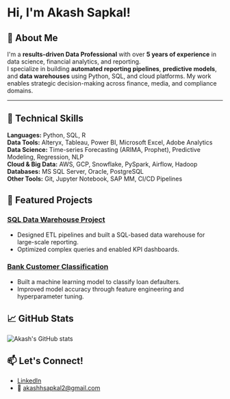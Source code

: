 # Hi, I'm Akash Sapkal! 

## 🔎 About Me

I'm a **results-driven Data Professional** with over **5 years of experience** in data science, financial analytics, and reporting.  
I specialize in building **automated reporting pipelines**, **predictive models**, and **data warehouses** using Python, SQL, and cloud platforms. My work enables strategic decision-making across finance, media, and compliance domains.

---

## 🔧 Technical Skills

**Languages:** Python, SQL, R  
**Data Tools:** Alteryx, Tableau, Power BI, Microsoft Excel, Adobe Analytics  
**Data Science:** Time-series Forecasting (ARIMA, Prophet), Predictive Modeling, Regression, NLP  
**Cloud & Big Data:** AWS, GCP, Snowflake, PySpark, Airflow, Hadoop  
**Databases:** MS SQL Server, Oracle, PostgreSQL  
**Other Tools:** Git, Jupyter Notebook, SAP MM, CI/CD Pipelines  


## 📂 Featured Projects

### [SQL Data Warehouse Project](https://github.com/akashhsapkal1/SQL-Data-Warehouse-Project)
- Designed ETL pipelines and built a SQL-based data warehouse for large-scale reporting.
- Optimized complex queries and enabled KPI dashboards.

### [Bank Customer Classification](https://github.com/akashhsapkal1/Bank-Customer-Classification)
- Built a machine learning model to classify loan defaulters.
- Improved model accuracy through feature engineering and hyperparameter tuning.

## 📈 GitHub Stats

![Akash's GitHub stats](https://github-readme-stats.vercel.app/api?username=akashhsapkal1&show_icons=true&theme=radical)

## 📫 Let's Connect!
- [LinkedIn](https://www.linkedin.com/in/akash-h-sapkal/)
- 📧 akashhsapkal2@gmail.com
